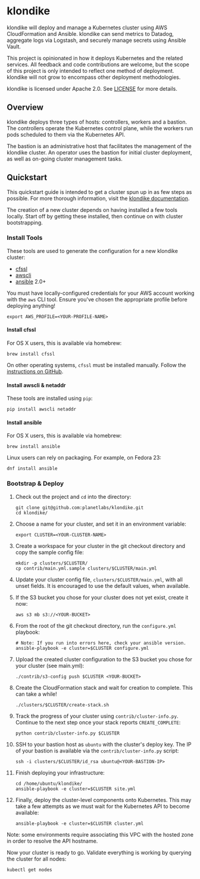 # klondike

klondike will deploy and manage a Kubernetes cluster using AWS CloudFormation and Ansible.
klondike can send metrics to Datadog, aggregate logs via Logstash, and securely manage secrets using Ansible Vault.

This project is opinionated in how it deploys Kubernetes and the related services.
All feedback and code contributions are welcome, but the scope of this project is only intended to reflect one method of deployment.
klondike will not grow to encompass other deployment methodologies.

klondike is licensed under Apache 2.0.
See [LICENSE](LICENSE) for more details.

## Overview

klondike deploys three types of hosts: controllers, workers and a bastion.
The controllers operate the Kubernetes control plane, while the workers run pods scheduled to them via the Kubernetes API.

The bastion is an administrative host that facilitates the management of the klondike cluster.
An operator uses the bastion for initial cluster deployment, as well as on-going cluster management tasks.

## Quickstart

This quickstart guide is intended to get a cluster spun up in as few steps as possible.
For more thorough information, visit the [klondike documentation](https://github.com/planetlabs/klondike/tree/master/docs/index.md).

The creation of a new cluster depends on having installed a few tools locally.
Start off by getting these installed, then continue on with cluster bootstrapping.

### Install Tools

These tools are used to generate the configuration for a new klondike cluster:

- [cfssl](https://github.com/cloudflare/cfssl)
- [awscli](https://aws.amazon.com/cli/)
- [ansible](https://www.ansible.com/) 2.0+

You must have locally-configured credentials for your AWS account working with the `aws` CLI tool.
Ensure you've chosen the appropriate profile before deploying anything!

```
export AWS_PROFILE=<YOUR-PROFILE-NAME>
```

#### Install cfssl

For OS X users, this is available via homebrew:

```
brew install cfssl
```

On other operating systems, `cfssl` must be installed manually.
Follow the [instructions on GitHub](https://github.com/cloudflare/cfssl#installation).

#### Install awscli & netaddr

These tools are installed using `pip`:

```
pip install awscli netaddr
```

#### Install ansible

For OS X users, this is available via homebrew:

```
brew install ansible
```

Linux users can rely on packaging.
For example, on Fedora 23:

```
dnf install ansible
```

### Bootstrap & Deploy

1. Check out the project and `cd` into the directory:

	```
	git clone git@github.com:planetlabs/klondike.git
	cd klondike/
	```

1. Choose a name for your cluster, and set it in an environment variable:

	```
	export CLUSTER=<YOUR-CLUSTER-NAME>
	```

1. Create a workspace for your cluster in the git checkout directory and copy the sample config file:

	```
	mkdir -p clusters/$CLUSTER/
	cp contrib/main.yml.sample clusters/$CLUSTER/main.yml
	```

1. Update your cluster config file, `clusters/$CLUSTER/main.yml`, with all unset fields. It is encouraged to use the default values, when available.

1. If the S3 bucket you chose for your cluster does not yet exist, create it now:

	```
	aws s3 mb s3://<YOUR-BUCKET>
	```

1. From the root of the git checkout directory, run the `configure.yml` playbook:

	```
	# Note: If you run into errors here, check your ansible version.
	ansible-playbook -e cluster=$CLUSTER configure.yml
	```

1. Upload the created cluster configuration to the S3 bucket you chose for your cluster (see main.yml):

	```
	./contrib/s3-config push $CLUSTER <YOUR-BUCKET>
	```

1. Create the CloudFormation stack and wait for creation to complete. This can take a while!

	```
	./clusters/$CLUSTER/create-stack.sh
	```

1. Track the progress of your cluster using `contrib/cluster-info.py`. Continue to the next step once your stack reports `CREATE_COMPLETE`:

	```
	python contrib/cluster-info.py $CLUSTER
	```

1. SSH to your bastion host as `ubuntu` with the cluster's deploy key. The IP of your bastion is available via the `contrib/cluster-info.py` script:

	```
	ssh -i clusters/$CLUSTER/id_rsa ubuntu@<YOUR-BASTION-IP>
	```

1. Finish deploying your infrastructure:

	```
	cd /home/ubuntu/klondike/
	ansible-playbook -e cluster=$CLUSTER site.yml
	```

1. Finally, deploy the cluster-level components onto Kubernetes. This may take a few attempts as we must wait for the Kubernetes API to become available:

	```
	ansible-playbook -e cluster=$CLUSTER cluster.yml
	```

Note: some environments require associating this VPC with the hosted zone in
order to resolve the API hostname.

Now your cluster is ready to go.
Validate everything is working by querying the cluster for all nodes:

```
kubectl get nodes
```
